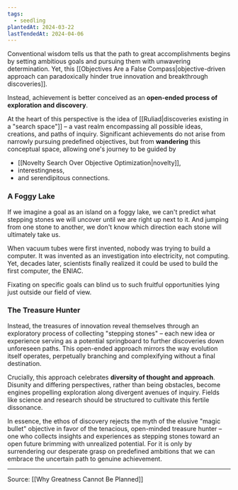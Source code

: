 ```yaml
---
tags:
  - seedling
plantedAt: 2024-03-22
lastTendedAt: 2024-04-06
---
```

Conventional wisdom tells us that the path to great accomplishments begins by setting ambitious goals and pursuing them with unwavering determination. Yet, this [[Objectives Are a False Compass|objective-driven approach can paradoxically hinder true innovation and breakthrough discoveries]].

Instead, achievement is better conceived as an **open-ended process of exploration and discovery**.

At the heart of this perspective is the idea of [[Ruliad|discoveries existing in a "search space"]] – a vast realm encompassing all possible ideas, creations, and paths of inquiry. Significant achievements do not arise from narrowly pursuing predefined objectives, but from **wandering** this conceptual space, allowing one's journey to be guided by

- [[Novelty Search Over Objective Optimization|novelty]],
- interestingness,
- and serendipitous connections.

### A Foggy Lake

If we imagine a goal as an island on a foggy lake, we can't predict what stepping stones we will uncover until we are right up next to it. And jumping from one stone to another, we don't know which direction each stone will ultimately take us.

When vacuum tubes were first invented, nobody was trying to build a computer. It was invented as an investigation into electricity, not computing. Yet, decades later, scientists finally realized it could be used to build the first computer, the ENIAC.

Fixating on specific goals can blind us to such fruitful opportunities lying just outside our field of view.

### The Treasure Hunter

Instead, the treasures of innovation reveal themselves through an exploratory process of collecting "stepping stones" – each new idea or experience serving as a potential springboard to further discoveries down unforeseen paths. This open-ended approach mirrors the way evolution itself operates, perpetually branching and complexifying without a final destination.

Crucially, this approach celebrates **diversity of thought and approach**. Disunity and differing perspectives, rather than being obstacles, become engines propelling exploration along divergent avenues of inquiry. Fields like science and research should be structured to cultivate this fertile dissonance.

In essence, the ethos of discovery rejects the myth of the elusive "magic bullet" objective in favor of the tenacious, open-minded treasure hunter – one who collects insights and experiences as stepping stones toward an open future brimming with unrealized potential. For it is only by surrendering our desperate grasp on predefined ambitions that we can embrace the uncertain path to genuine achievement.

---

Source: [[Why Greatness Cannot Be Planned]]
